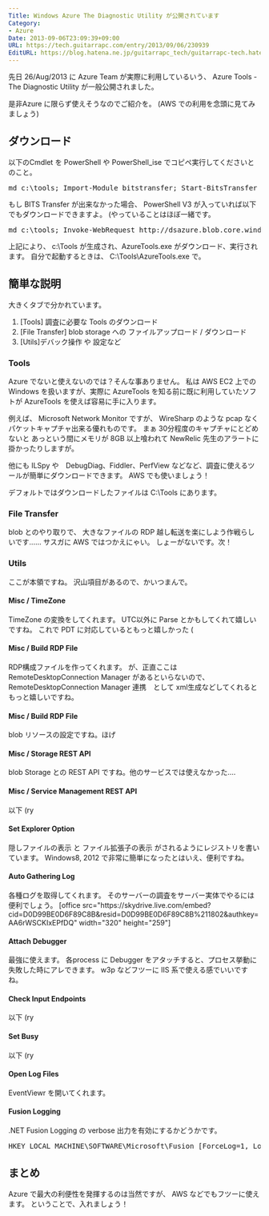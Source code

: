 ```yaml
---
Title: Windows Azure The Diagnostic Utility が公開されています
Category:
- Azure
Date: 2013-09-06T23:09:39+09:00
URL: https://tech.guitarrapc.com/entry/2013/09/06/230939
EditURL: https://blog.hatena.ne.jp/guitarrapc_tech/guitarrapc-tech.hatenablog.com/atom/entry/11696248318757675965
---
```


先日 26/Aug/2013 に Azure Team が実際に利用しているいう、 Azure Tools - The Diagnostic Utility が一般公開されました。

是非Azure に限らず使えそうなのでご紹介を。 (AWS での利用を念頭に見てみましょう)



<h2>ダウンロード</h2>
以下のCmdlet を PowerShell や PowerShell_ise でコピペ実行してくださいとのこと。
<pre class="brush: powershell">
md c:\tools; Import-Module bitstransfer; Start-BitsTransfer http://dsazure.blob.core.windows.net/azuretools/AzureTools.exe c:\tools\AzureTools.exe; c:\tools\AzureTools.exe
</pre>

もし BITS Transfer が出来なかった場合、 PowerShell V3 が入っていれば以下でもダウンロードできますよ。 (やっていることはほぼ一緒です。
<pre class="brush: powershell">
md c:\tools; Invoke-WebRequest http://dsazure.blob.core.windows.net/azuretools/AzureTools.exe -OutFile c:\tools\AzureTools.exe; c:\tools\AzureTools.exe
</pre>

上記により、 c:\Tools が生成され、AzureTools.exe がダウンロード、実行されます。
自分で起動するときは、 C:\Tools\AzureTools.exe で。

<h2>簡単な説明</h2>

大きくタブで分かれています。
<ol>
	<li>[Tools] 調査に必要な Tools のダウンロード</li>
	<li>[File Transfer] blob storage への ファイルアップロード / ダウンロード</li>
	<li>[Utils]デバック操作 や 設定など</li>
</ol>


<h3>Tools</h3>
Azure でないと使えないのでは？そんな事ありません。
私は AWS EC2 上での Windows を扱いますが、実際に AzureTools を知る前に既に利用していたソフトが AzureTools を使えば容易に手に入ります。

例えば、 Microsoft Network Monitor ですが、 WireSharp のような pcap なくパケットキャプチャ出来る優れものです。
まぁ 30分程度のキャプチャにとどめないと あっという間にメモリが 8GB 以上喰われて NewRelic 先生のアラートに掛かったりしますが。

他にも ILSpy や　DebugDiag、Fiddler、PerfView などなど、調査に使えるツールが簡単にダウンロードできます。
AWS でも使いましょう！

デフォルトではダウンロードしたファイルは C:\Tools にあります。

<h3>File Transfer</h3>
blob とのやり取りで、 大きなファイルの RDP 越し転送を楽にしよう作戦らしいです...... サスガに AWS ではつかえにゃい。
しょーがないです。次！

<h3>Utils</h3>
ここが本領ですね。
沢山項目があるので、かいつまんで。

<h4>Misc / TimeZone</h4>
TimeZone の変換をしてくれます。 UTC以外に Parse とかもしてくれて嬉しいですね。
これで PDT に対応しているともっと嬉しかった (

<h4>Misc / Build RDP File</h4>
RDP構成ファイルを作ってくれます。
が、正直ここは　RemoteDesktopConnection Manager があるといらないので、 RemoteDesktopConnection Manager 連携　として xml生成などしてくれるともっと嬉しいですね。

<h4>Misc / Build RDP File</h4>
blob リソースの設定ですね。ほげ

<h4>Misc / Storage REST API</h4>
blob Storage との REST API ですね。他のサービスでは使えなかった....

<h4>Misc / Service Management REST API</h4>
以下 (ry


<h4>Set Explorer Option</h4>
隠しファイルの表示 と ファイル拡張子の表示 がされるようにレジストリを書いています。
Windows8, 2012 で非常に簡単になったとはいえ、便利ですね。

<h4>Auto Gathering Log</h4>
各種ログを取得してくれます。
そのサーバーの調査をサーバー実体でやるには便利でしょう。
[office src="https://skydrive.live.com/embed?cid=D0D99BE0D6F89C8B&#038;resid=D0D99BE0D6F89C8B%211802&#038;authkey=AA6rWSCKIxEPfDQ" width="320" height="259"]


<h4>Attach Debugger</h4>
最強に使えます。
各process に Debugger をアタッチすると、プロセス挙動に失敗した時にアレできます。
w3p などフツーに IIS 系で使える感でいいですね。

<h4>Check Input Endpoints</h4>
以下 (ry

<h4>Set Busy</h4>
以下 (ry

<h4>Open Log Files</h4>
EventViewr を開いてくれます。


<h4>Fusion Logging</h4>
.NET Fusion Logging の verbose 出力を有効にするかどうかです。
<pre class="brush: powershell">
HKEY_LOCAL_MACHINE\SOFTWARE\Microsoft\Fusion [ForceLog=1, LogFailures=1, LogResourceBinds=1, LogPath=&lt;AzureTools startup path&gt;].
</pre>

<h2>まとめ</h2>
Azure で最大の利便性を発揮するのは当然ですが、 AWS などでもフツーに使えます。
ということで、入れましょう！

